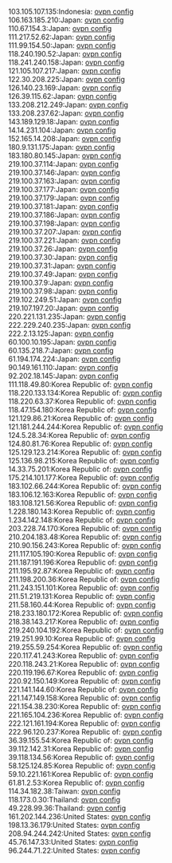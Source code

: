 103.105.107.135:Indonesia: [ovpn config](vpn/103_105_107_135.ovpn)  
106.163.185.210:Japan: [ovpn config](vpn/106_163_185_210.ovpn)  
110.67.154.3:Japan: [ovpn config](vpn/110_67_154_3.ovpn)  
111.217.52.62:Japan: [ovpn config](vpn/111_217_52_62.ovpn)  
111.99.154.50:Japan: [ovpn config](vpn/111_99_154_50.ovpn)  
118.240.190.52:Japan: [ovpn config](vpn/118_240_190_52.ovpn)  
118.241.240.158:Japan: [ovpn config](vpn/118_241_240_158.ovpn)  
121.105.107.217:Japan: [ovpn config](vpn/121_105_107_217.ovpn)  
122.30.208.225:Japan: [ovpn config](vpn/122_30_208_225.ovpn)  
126.140.23.169:Japan: [ovpn config](vpn/126_140_23_169.ovpn)  
126.39.115.62:Japan: [ovpn config](vpn/126_39_115_62.ovpn)  
133.208.212.249:Japan: [ovpn config](vpn/133_208_212_249.ovpn)  
133.208.237.62:Japan: [ovpn config](vpn/133_208_237_62.ovpn)  
143.189.129.18:Japan: [ovpn config](vpn/143_189_129_18.ovpn)  
14.14.231.104:Japan: [ovpn config](vpn/14_14_231_104.ovpn)  
152.165.14.208:Japan: [ovpn config](vpn/152_165_14_208.ovpn)  
180.9.131.175:Japan: [ovpn config](vpn/180_9_131_175.ovpn)  
183.180.80.145:Japan: [ovpn config](vpn/183_180_80_145.ovpn)  
219.100.37.114:Japan: [ovpn config](vpn/219_100_37_114.ovpn)  
219.100.37.146:Japan: [ovpn config](vpn/219_100_37_146.ovpn)  
219.100.37.163:Japan: [ovpn config](vpn/219_100_37_163.ovpn)  
219.100.37.177:Japan: [ovpn config](vpn/219_100_37_177.ovpn)  
219.100.37.179:Japan: [ovpn config](vpn/219_100_37_179.ovpn)  
219.100.37.181:Japan: [ovpn config](vpn/219_100_37_181.ovpn)  
219.100.37.186:Japan: [ovpn config](vpn/219_100_37_186.ovpn)  
219.100.37.198:Japan: [ovpn config](vpn/219_100_37_198.ovpn)  
219.100.37.207:Japan: [ovpn config](vpn/219_100_37_207.ovpn)  
219.100.37.221:Japan: [ovpn config](vpn/219_100_37_221.ovpn)  
219.100.37.26:Japan: [ovpn config](vpn/219_100_37_26.ovpn)  
219.100.37.30:Japan: [ovpn config](vpn/219_100_37_30.ovpn)  
219.100.37.31:Japan: [ovpn config](vpn/219_100_37_31.ovpn)  
219.100.37.49:Japan: [ovpn config](vpn/219_100_37_49.ovpn)  
219.100.37.9:Japan: [ovpn config](vpn/219_100_37_9.ovpn)  
219.100.37.98:Japan: [ovpn config](vpn/219_100_37_98.ovpn)  
219.102.249.51:Japan: [ovpn config](vpn/219_102_249_51.ovpn)  
219.107.197.20:Japan: [ovpn config](vpn/219_107_197_20.ovpn)  
220.221.131.235:Japan: [ovpn config](vpn/220_221_131_235.ovpn)  
222.229.240.235:Japan: [ovpn config](vpn/222_229_240_235.ovpn)  
222.2.13.125:Japan: [ovpn config](vpn/222_2_13_125.ovpn)  
60.100.10.195:Japan: [ovpn config](vpn/60_100_10_195.ovpn)  
60.135.218.7:Japan: [ovpn config](vpn/60_135_218_7.ovpn)  
61.194.174.224:Japan: [ovpn config](vpn/61_194_174_224.ovpn)  
90.149.161.110:Japan: [ovpn config](vpn/90_149_161_110.ovpn)  
92.202.18.145:Japan: [ovpn config](vpn/92_202_18_145.ovpn)  
111.118.49.80:Korea Republic of: [ovpn config](vpn/111_118_49_80.ovpn)  
118.220.133.134:Korea Republic of: [ovpn config](vpn/118_220_133_134.ovpn)  
118.220.63.37:Korea Republic of: [ovpn config](vpn/118_220_63_37.ovpn)  
118.47.154.180:Korea Republic of: [ovpn config](vpn/118_47_154_180.ovpn)  
121.129.86.21:Korea Republic of: [ovpn config](vpn/121_129_86_21.ovpn)  
121.181.244.244:Korea Republic of: [ovpn config](vpn/121_181_244_244.ovpn)  
124.5.28.34:Korea Republic of: [ovpn config](vpn/124_5_28_34.ovpn)  
124.80.81.76:Korea Republic of: [ovpn config](vpn/124_80_81_76.ovpn)  
125.129.123.214:Korea Republic of: [ovpn config](vpn/125_129_123_214.ovpn)  
125.136.98.215:Korea Republic of: [ovpn config](vpn/125_136_98_215.ovpn)  
14.33.75.201:Korea Republic of: [ovpn config](vpn/14_33_75_201.ovpn)  
175.214.101.177:Korea Republic of: [ovpn config](vpn/175_214_101_177.ovpn)  
183.102.66.244:Korea Republic of: [ovpn config](vpn/183_102_66_244.ovpn)  
183.106.12.163:Korea Republic of: [ovpn config](vpn/183_106_12_163.ovpn)  
183.108.121.56:Korea Republic of: [ovpn config](vpn/183_108_121_56.ovpn)  
1.228.180.143:Korea Republic of: [ovpn config](vpn/1_228_180_143.ovpn)  
1.234.142.148:Korea Republic of: [ovpn config](vpn/1_234_142_148.ovpn)  
203.228.74.170:Korea Republic of: [ovpn config](vpn/203_228_74_170.ovpn)  
210.204.183.48:Korea Republic of: [ovpn config](vpn/210_204_183_48.ovpn)  
210.90.156.243:Korea Republic of: [ovpn config](vpn/210_90_156_243.ovpn)  
211.117.105.190:Korea Republic of: [ovpn config](vpn/211_117_105_190.ovpn)  
211.187.191.196:Korea Republic of: [ovpn config](vpn/211_187_191_196.ovpn)  
211.195.92.87:Korea Republic of: [ovpn config](vpn/211_195_92_87.ovpn)  
211.198.200.36:Korea Republic of: [ovpn config](vpn/211_198_200_36.ovpn)  
211.243.151.101:Korea Republic of: [ovpn config](vpn/211_243_151_101.ovpn)  
211.51.219.131:Korea Republic of: [ovpn config](vpn/211_51_219_131.ovpn)  
211.58.160.44:Korea Republic of: [ovpn config](vpn/211_58_160_44.ovpn)  
218.233.180.172:Korea Republic of: [ovpn config](vpn/218_233_180_172.ovpn)  
218.38.143.217:Korea Republic of: [ovpn config](vpn/218_38_143_217.ovpn)  
219.240.104.192:Korea Republic of: [ovpn config](vpn/219_240_104_192.ovpn)  
219.251.99.10:Korea Republic of: [ovpn config](vpn/219_251_99_10.ovpn)  
219.255.59.254:Korea Republic of: [ovpn config](vpn/219_255_59_254.ovpn)  
220.117.41.243:Korea Republic of: [ovpn config](vpn/220_117_41_243.ovpn)  
220.118.243.21:Korea Republic of: [ovpn config](vpn/220_118_243_21.ovpn)  
220.119.196.67:Korea Republic of: [ovpn config](vpn/220_119_196_67.ovpn)  
220.92.150.149:Korea Republic of: [ovpn config](vpn/220_92_150_149.ovpn)  
221.141.144.60:Korea Republic of: [ovpn config](vpn/221_141_144_60.ovpn)  
221.147.149.158:Korea Republic of: [ovpn config](vpn/221_147_149_158.ovpn)  
221.154.38.230:Korea Republic of: [ovpn config](vpn/221_154_38_230.ovpn)  
221.165.104.236:Korea Republic of: [ovpn config](vpn/221_165_104_236.ovpn)  
222.121.161.194:Korea Republic of: [ovpn config](vpn/222_121_161_194.ovpn)  
222.96.120.237:Korea Republic of: [ovpn config](vpn/222_96_120_237.ovpn)  
36.39.155.54:Korea Republic of: [ovpn config](vpn/36_39_155_54.ovpn)  
39.112.142.31:Korea Republic of: [ovpn config](vpn/39_112_142_31.ovpn)  
39.118.134.56:Korea Republic of: [ovpn config](vpn/39_118_134_56.ovpn)  
58.125.124.85:Korea Republic of: [ovpn config](vpn/58_125_124_85.ovpn)  
59.10.221.161:Korea Republic of: [ovpn config](vpn/59_10_221_161.ovpn)  
61.81.2.53:Korea Republic of: [ovpn config](vpn/61_81_2_53.ovpn)  
114.34.182.38:Taiwan: [ovpn config](vpn/114_34_182_38.ovpn)  
118.173.0.30:Thailand: [ovpn config](vpn/118_173_0_30.ovpn)  
49.228.99.36:Thailand: [ovpn config](vpn/49_228_99_36.ovpn)  
161.202.144.236:United States: [ovpn config](vpn/161_202_144_236.ovpn)  
198.13.36.179:United States: [ovpn config](vpn/198_13_36_179.ovpn)  
208.94.244.242:United States: [ovpn config](vpn/208_94_244_242.ovpn)  
45.76.147.33:United States: [ovpn config](vpn/45_76_147_33.ovpn)  
96.244.71.22:United States: [ovpn config](vpn/96_244_71_22.ovpn)  
